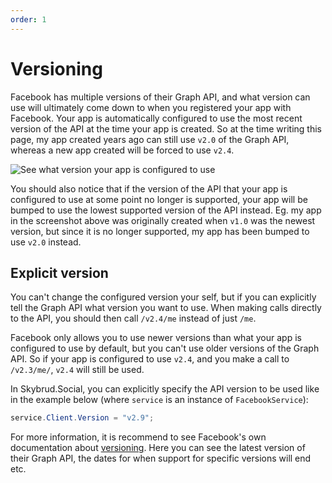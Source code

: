 ```yaml
---
order: 1
---
```


# Versioning

Facebook has multiple versions of their Graph API, and what version can use will ultimately come down to when you registered your app with Facebook. Your app is automatically configured to use the most recent version of the API at the time your app is created. So at the time writing this page, my app created years ago can still use `v2.0` of the Graph API, whereas a new app created will be forced to use `v2.4`.

![See what version your app is configured to use](https://cloud.githubusercontent.com/assets/3634580/9276935/442456de-42a7-11e5-93db-9f1a1f2abd61.png)

You should also notice that if the version of the API that your app is configured to use at some point no longer is supported, your app will be bumped to use the lowest supported version of the API instead. Eg. my app in the screenshot above was originally created when `v1.0` was the newest version, but since it is no longer supported, my app has been bumped to use `v2.0` instead.



## Explicit version

You can't change the configured version your self, but if you can explicitly tell the Graph API what version you want to use. When making calls directly to the API, you should then call `/v2.4/me` instead of just `/me`.

Facebook only allows you to use newer versions than what your app is configured to use by default, but you can't use older versions of the Graph API. So if your app is configured to use `v2.4`, and you make a call to `/v2.3/me/`, `v2.4` will still be used.

In Skybrud.Social, you can explicitly specify the API version to be used like in the example below (where `service` is an instance of `FacebookService`):

```csharp
service.Client.Version = "v2.9";
```

For more information, it is recommend to see Facebook's own documentation about [versioning](https://developers.facebook.com/docs/apps/versions/#versioning). Here you can see the latest version of their Graph API, the dates for when support for specific versions will end etc.